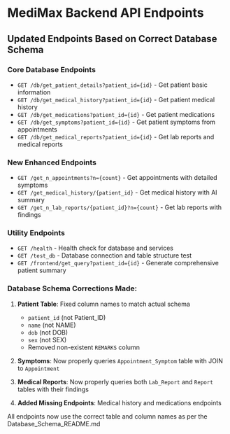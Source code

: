 # MediMax Backend API Endpoints

## Updated Endpoints Based on Correct Database Schema

### Core Database Endpoints
- `GET /db/get_patient_details?patient_id={id}` - Get patient basic information
- `GET /db/get_medical_history?patient_id={id}` - Get patient medical history
- `GET /db/get_medications?patient_id={id}` - Get patient medications
- `GET /db/get_symptoms?patient_id={id}` - Get patient symptoms from appointments
- `GET /db/get_medical_reports?patient_id={id}` - Get lab reports and medical reports

### New Enhanced Endpoints
- `GET /get_n_appointments?n={count}` - Get appointments with detailed symptoms
- `GET /get_medical_history/{patient_id}` - Get medical history with AI summary
- `GET /get_n_lab_reports/{patient_id}?n={count}` - Get lab reports with findings

### Utility Endpoints
- `GET /health` - Health check for database and services
- `GET /test_db` - Database connection and table structure test
- `GET /frontend/get_query?patient_id={id}` - Generate comprehensive patient summary

### Database Schema Corrections Made:
1. **Patient Table**: Fixed column names to match actual schema
   - `patient_id` (not Patient_ID)
   - `name` (not NAME)
   - `dob` (not DOB)
   - `sex` (not SEX)
   - Removed non-existent `REMARKS` column

2. **Symptoms**: Now properly queries `Appointment_Symptom` table with JOIN to `Appointment`

3. **Medical Reports**: Now properly queries both `Lab_Report` and `Report` tables with their findings

4. **Added Missing Endpoints**: Medical history and medications endpoints

All endpoints now use the correct table and column names as per the Database_Schema_README.md